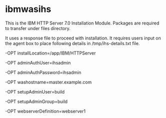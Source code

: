 # ibmwasihs #

This is the IBM HTTP Server 7.0 Installation Module. 
Packages are required to transfer under files directory.

It uses a response file to proceed with installation.
It requires users input on the agent box to place following details in /tmp/ihs-details.txt file.

-OPT installLocation=/app/IBM/HTTPServer

-OPT adminAuthUser=ihsadmin

-OPT adminAuthPassword=ihsadmin

-OPT washostname=master.example.com

-OPT setupAdminUser=build

-OPT setupAdminGroup=build

-OPT webserverDefinition=webserver1
